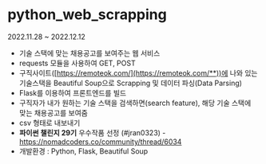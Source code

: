 # python_web_scrapping

2022.11.28 ~ 2022.12.12

- 기술 스택에 맞는 채용공고를 보여주는 웹 서비스
- requests 모듈을 사용하여 GET, POST
- 구직사이트([https://remoteok.com/](https://remoteok.com/**))에 나와 있는 기술스택을 Beautiful Soup으로 Scrapping 및  데이터 파싱(Data Parsing)
- Flask를 이용하여 프론트엔드를 빌드
- 구직자가 내가 원하는 기술 스택을 검색하면(search feature), 해당 기술 스택에 맞는 채용공고를 보여줌
- csv 형태로 내보내기
- **파이썬 챌린지 29기** 우수작품 선정 (#jran0323) - https://nomadcoders.co/community/thread/6034
- 개발환경 : Python, Flask, Beautiful Soup
